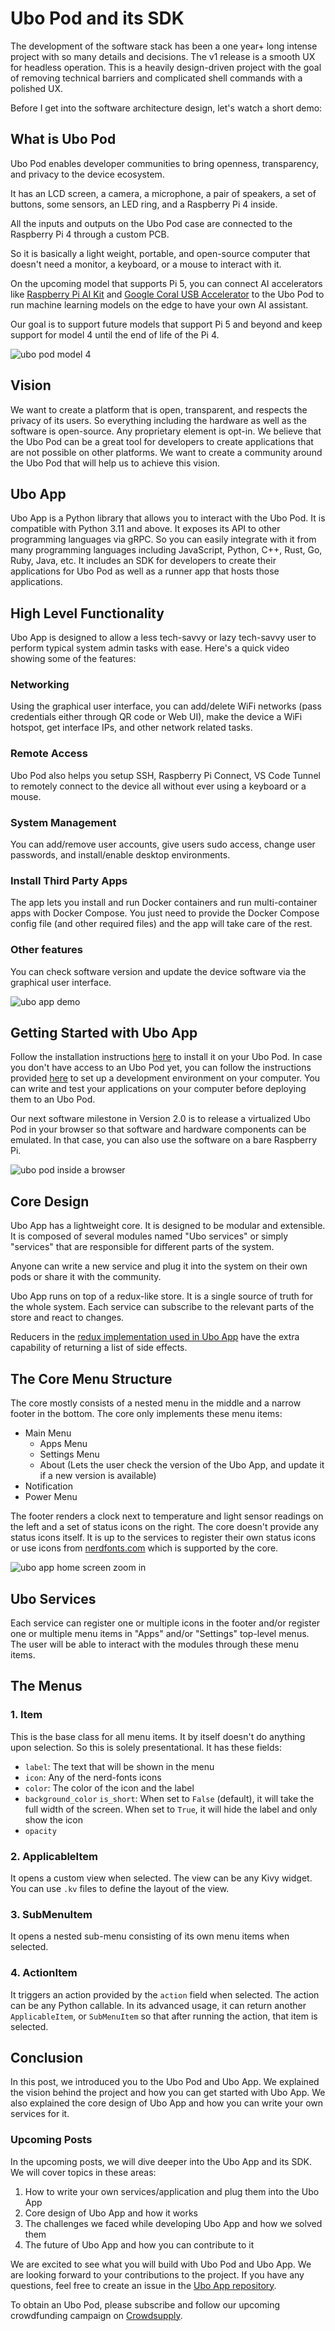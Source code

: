 # Ubo Pod and its SDK

The development of the software stack has been a one year+ long intense project with so many details and decisions. The v1 release is a smooth UX for headless operation. This is a heavily design-driven project with the goal of removing technical barriers and complicated shell commands with a polished UX.

Before I get into the software architecture design, let's watch a short demo:

## What is Ubo Pod

Ubo Pod enables developer communities to bring openness, transparency, and privacy to the device ecosystem.

It has an LCD screen, a camera, a microphone, a pair of speakers, a set of buttons, some sensors, an LED ring, and a Raspberry Pi 4 inside.

All the inputs and outputs on the Ubo Pod case are connected to the Raspberry Pi 4 through a custom PCB.

So it is basically a light weight, portable, and open-source computer that doesn't need a monitor, a keyboard, or a mouse to interact with it.

On the upcoming model that supports Pi 5, you can connect AI accelerators like [Raspberry Pi AI Kit](https://www.raspberrypi.com/news/raspberry-pi-ai-kit-available-now-at-70/) and [Google Coral USB Accelerator](https://coral.ai/products/accelerator) to the Ubo Pod to run machine learning models on the edge to have your own AI assistant.

Our goal is to support future models that support Pi 5 and beyond and keep support for model 4 until the end of life of the Pi 4.

![ubo pod model 4](./assets/imgs/ubo-pod.jpg)

## Vision

We want to create a platform that is open, transparent, and respects the privacy of its users. So everything including the hardware as well as the software is open-source. Any proprietary element is opt-in. We believe that the Ubo Pod can be a great tool for developers to create applications that are not possible on other platforms. We want to create a community around the Ubo Pod that will help us to achieve this vision.

## Ubo App

Ubo App is a Python library that allows you to interact with the Ubo Pod. It is compatible with Python 3.11 and above. It exposes its API to other programming languages via gRPC. So you can easily integrate with it from many programming languages including JavaScript, Python, C++, Rust, Go, Ruby, Java, etc. It includes an SDK for developers to create their applications for Ubo Pod as well as a runner app that hosts those applications.

## High Level Functionality

Ubo App is designed to allow a less tech-savvy or lazy tech-savvy user to perform typical system admin tasks with ease. Here's a quick video showing some of the features:

### Networking

Using the graphical user interface, you can add/delete WiFi networks (pass credentials either through QR code or Web UI), make the device a WiFi hotspot, get interface IPs, and other network related tasks.

### Remote Access

Ubo Pod also helps you setup SSH, Raspberry Pi Connect, VS Code Tunnel to remotely connect to the device all without ever using a keyboard or a mouse.

### System Management

You can add/remove user accounts, give users sudo access, change user passwords, and install/enable desktop environments.

### Install Third Party Apps

The app lets you install and run Docker containers and run multi-container apps with Docker Compose. You just need to provide the Docker Compose config file (and other required files) and the app will take care of the rest.

### Other features

You can check software version and update the device software via the graphical user interface.

![ubo app demo](./assets/imgs/ubo-docker.jpg)

## Getting Started with Ubo App

Follow the installation instructions [here](https://github.com/ubopod/ubo_app#-installation) to install it on your Ubo Pod. In case you don't have access to an Ubo Pod yet, you can follow the instructions provided [here](https://github.com/ubopod/ubo_app#development) to set up a development environment on your computer. You can write and test your applications on your computer before deploying them to an Ubo Pod.

Our next software milestone in Version 2.0 is to release a virtualized Ubo Pod in your browser so that software and hardware components can be emulated. In that case, you can also use the software on a bare Raspberry Pi.

![ubo pod inside a browser](./assets/imgs/virtual-ubo.png)

## Core Design

Ubo App has a lightweight core. It is designed to be modular and extensible. It is composed of several modules named "Ubo services" or simply "services" that are responsible for different parts of the system.

Anyone can write a new service and plug it into the system on their own pods or share it with the community.

Ubo App runs on top of a redux-like store. It is a single source of truth for the whole system. Each service can subscribe to the relevant parts of the store and react to changes.

Reducers in the [redux implementation used in Ubo App](https://github.com/sassanh/python-redux) have the extra capability of returning a list of side effects.

## The Core Menu Structure

The core mostly consists of a nested menu in the middle and a narrow footer in the bottom. The core only implements these menu items:

- Main Menu
  - Apps Menu
  - Settings Menu
  - About (Lets the user check the version of the Ubo App, and update it if a new version is available)
- Notification
- Power Menu

The footer renders a clock next to temperature and light sensor readings on the left and a set of status icons on the right. The core doesn't provide any status icons itself. It is up to the services to register their own status icons or use icons from [nerdfonts.com](https://www.nerdfonts.com/) which is supported by the core.

![ubo app home screen zoom in](./assets/imgs/ubo-app.png)

## Ubo Services

Each service can register one or multiple icons in the footer and/or register one or multiple menu items in "Apps" and/or "Settings" top-level menus. The user will be able to interact with the modules through these menu items.

## The Menus

### 1. Item

This is the base class for all menu items. It by itself doesn't do anything upon selection. So this is solely presentational. It has these fields:

- `label`: The text that will be shown in the menu
- `icon`: Any of the nerd-fonts icons
- `color`: The color of the icon and the label
- `background_color`
 `is_short`: When set to `False` (default), it will take the full width of the screen. When set to `True`, it will hide the label and only show the icon
- `opacity`

### 2. ApplicableItem

It opens a custom view when selected. The view can be any Kivy widget. You can use `.kv` files to define the layout of the view.

### 3. SubMenuItem

It opens a nested sub-menu consisting of its own menu items when selected.

### 4. ActionItem

It triggers an action provided by the `action` field when selected. The action can be any Python callable. In its advanced usage, it can return another `ApplicableItem`, or `SubMenuItem` so that after running the action, that item is selected.

## Conclusion

In this post, we introduced you to the Ubo Pod and Ubo App. We explained the vision behind the project and how you can get started with Ubo App. We also explained the core design of Ubo App and how you can write your own services for it.

### Upcoming Posts

In the upcoming posts, we will dive deeper into the Ubo App and its SDK. We will cover topics in these areas:

1. How to write your own services/application and plug them into the Ubo App
2. Core design of Ubo App and how it works
3. The challenges we faced while developing Ubo App and how we solved them
4. The future of Ubo App and how you can contribute to it

We are excited to see what you will build with Ubo Pod and Ubo App. We are looking forward to your contributions to the project. If you have any questions, feel free to create an issue in the [Ubo App repository](https://github.com/ubopod/ubo_app/issues/new).

To obtain an Ubo Pod, please subscribe and follow our upcoming crowdfunding campaign on [Crowdsupply](https://www.crowdsupply.com/ubo-technology/ubo-pod).
